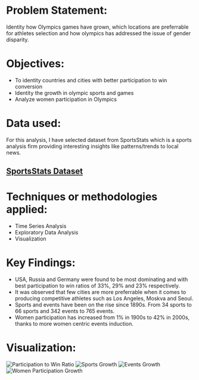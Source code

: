 # Problem Statement:
Identity how Olympics games have grown, which locations are preferrable for athletes selection and how olympics has addressed the issue of gender disparity.

# Objectives:
- To identity countries and cities with better participation to win conversion
- Identity the growth in olympic sports and games
- Analyze women participation in Olympics

# Data used:
For this analysis, I have selected dataset from SportsStats which is a sports analysis firm providing interesting insights like patterns/trends to local news.
## [SportsStats Dataset](https://www.dropbox.com/sh/0wqw8fmiwrzr8ef/AABQijjQM522INXX1FCdamzma?dl=0)

# Techniques or methodologies applied:
- Time Series Analysis
- Exploratory Data Analysis
- Visualization

# Key Findings:
- USA, Russia and Germany were found to be most dominating and with best participation to win ratios of 33%, 29% and 23% respectively.
- It was observed that few cities are more preferrable when it comes to producing competitive athletes such as Los Angeles, Moskva and Seoul.
- Sports and events have been on the rise since 1890s. From 34 sports to 66 sports and 342 events to 765 events.
- Women participation has increased from 1% in 1900s to 42% in 2000s, thanks to more women centric events induction.

# Visualization:
![Participation to Win Ratio](https://github.com/FD0112/data-analysis-projects/assets/132354930/f30914e2-b658-4bfe-a638-0f0d1044720a)
![Sports Growth](https://github.com/FD0112/data-analysis-projects/assets/132354930/91c62240-2173-405a-956c-35b77970134d)
![Events Growth](https://github.com/FD0112/data-analysis-projects/assets/132354930/6089a3dc-4eba-4ad0-8296-63e53f25ae93)
![Women Participation Growth](https://github.com/FD0112/data-analysis-projects/assets/132354930/bbfa74e4-7133-4c9b-86e8-771615c1f9c1)
